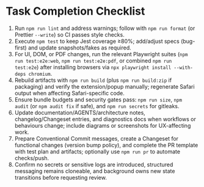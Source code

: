 # Task Completion Checklist
1. Run `npm run lint` and address warnings; follow with `npm run format` (or Prettier `--write`) so CI passes style checks.
2. Execute `npm test` to keep Jest coverage ≥80%; add/adjust specs (bug-first) and update snapshots/fakes as required.
3. For UI, DOM, or PDF changes, run the relevant Playwright suites (`npm run test:e2e:web`, `npm run test:e2e:pdf`, or combined `npm run test:e2e`) after installing browsers via `npx playwright install --with-deps chromium`.
4. Rebuild artifacts with `npm run build` (plus `npm run build:zip` if packaging) and verify the extension/popup manually; regenerate Safari output when affecting Safari-specific code.
5. Ensure bundle budgets and security gates pass: `npm run size`, `npm audit` (or `npm audit fix` if safe), and `npm run secrets` for gitleaks.
6. Update documentation/AGENTS/architecture notes, changelog/Changeset entries, and diagnostics docs when workflows or behaviours change; include diagrams or screenshots for UX-affecting work.
7. Prepare Conventional Commit messages, create a Changeset for functional changes (version bump policy), and complete the PR template with test plan and artifacts; optionally use `npm run pr` to automate checks/push.
8. Confirm no secrets or sensitive logs are introduced, structured messaging remains cloneable, and background owns new state transitions before requesting review.
